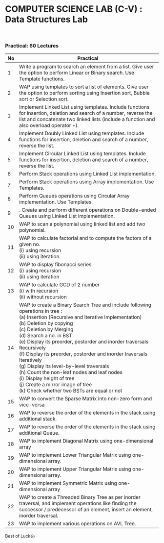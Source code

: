 <h1>COMPUTER SCIENCE LAB (C-V) : Data Structures Lab</h1>
	<br>
<h3>Practical: 60 Lectures</h3>

| No	|	Practical	|
| ----- | ------------------------------------------------------------------------------------- |
| 1	| Write a program to search an element from a list. Give user the option to perform Linear or Binary search. Use Template functions. |
| 2	| WAP using templates to sort a list of elements. Give user the option to perform sorting using Insertion sort, Bubble sort or Selection sort. |
| 3	| Implement Linked List using templates. Include functions for insertion, deletion and search of a number, reverse the list and concatenate two linked lists (include a function and also overload operator +). |
| 4	| Implement Doubly Linked List using templates. Include functions for insertion, deletion and search of a number, reverse the list. |
| 5	| Implement Circular Linked List using templates. Include functions for insertion, deletion and search of a number, reverse the list. |
| 6	| Perform Stack operations using Linked List implementation. |
| 7	| Perform Stack operations using Array implementation. Use Templates. |
| 8	| Perform Queues operations using Circular Array implementation. Use Templates. |
| 9	| . Create and perform different operations on Double-ended Queues using Linked List implementation. |
| 10	| WAP to scan a polynomial using linked list and add two polynomial. |
| 11	| WAP to calculate factorial and to compute the factors of a given no.<br>(i) using recursion<br>(ii) using iteration. |
| 12	| WAP to display fibonacci series<br>(i) using recursion<br>(ii) using iteration |
| 13	| WAP to calculate GCD of 2 number<br>(i) with recursion<br>(ii) without recursion |
| 14	| WAP to create a Binary Search Tree and include following operations in tree :<br>(a) Insertion (Recursive and Iterative Implementation)<br>(b) Deletion by copying<br>(c) Deletion by Merging<br>(d) Search a no. in BST<br>(e) Display its preorder, postorder and inorder traversals Recursively<br>(f) Display its preorder, postorder and inorder traversals Iteratively<br>(g) Display its level-by-level traversals<br>(h) Count the non-leaf nodes and leaf nodes <br>(i) Display height of tree<br>(j) Create a mirror image of tree<br>(k) Check whether two BSTs are equal or not |
| 15	| WAP to convert the Sparse Matrix into non-zero form and vice-versa |
| 16	| WAP to reverse the order of the elements in the stack using additional stack. |
| 17	| WAP to reverse the order of the elements in the stack using additional Queue. |
| 18	| WAP to implement Diagonal Matrix using one-dimensional array |
| 19	| WAP to implement Lower Triangular Matrix using one-dimensional array. |
| 20	| WAP to implement Upper Triangular Matrix using one-dimensional array. |
| 21	| WAP to implement Symmetric Matrix using one-dimensional array |
| 22	| WAP to create a Threaded Binary Tree as per inorder traversal, and implement operations like finding the successor / predecessor of an element, insert an element, inorder traversal. |
| 23	| WAP to implement various operations on AVL Tree. |

Best of Luck:+1:
